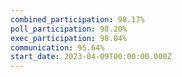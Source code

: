 ```yaml
---
combined_participation: 98.17%
poll_participation: 98.20%
exec_participation: 98.04%
communication: 95.64%
start_date: 2023-04-09T00:00:00.000Z
---
```

